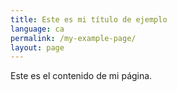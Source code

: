 ```yaml
---
title: Este es mi título de ejemplo
language: ca
permalink: /my-example-page/
layout: page
---
```

Este es el contenido de mi página.
